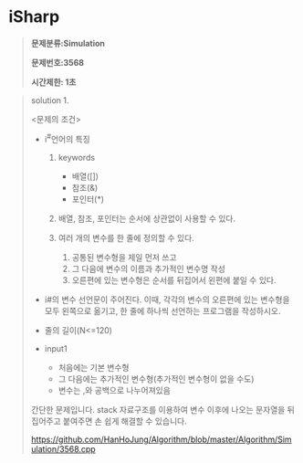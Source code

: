 # iSharp

> **문제분류:Simulation**
>
> **문제번호:3568**
>
> **시간제한: 1초**

> solution 1.
>
> 
>
> <문제의 조건>
>
> - i<sup>#</sup>언어의 특징
>
>   1. keywords
>
>      - 배열([])
>      - 참조(&)
>      - 포인터(*)
>
>   2. 배열, 참조, 포인터는 순서에 상관없이 사용할 수 있다.
>
>   3. 여러 개의 변수를 한 줄에 정의할 수 있다.
>
>      1. 공통된 변수형을 제일 먼저 쓰고
>      2.  그 다음에 변수의 이름과 추가적인 변수명 작성
>      3. 오른편에 있는 변수형은 순서를 뒤집어서 왼편에 붙일 수 있다.
>
>      
>
> - i#의 변수 선언문이 주어진다. 이때, 각각의 변수의 오른편에 있는 변수형을 모두 왼쪽으로 옮기고, 한 줄에 하나씩 선언하는 프로그램을 작성하시오.
>
> - 줄의 길이(N<=120)
> - input1
>   - 처음에는 기본 변수형
>   - 그 다음에는 추가적인 변수형(추가적인 변수형이 없을 수도)
>   - 변수는 ,와 공백으로 나누어져있음
>
> 
>
> 간단한 문제입니다. stack 자료구조를 이용하여 변수 이후에 나오는 문자열을 뒤집어주고 붙여주면 손 쉽게 해결할 수 있습니다.
>
>
> https://github.com/HanHoJung/Algorithm/blob/master/Algorithm/Simulation/3568.cpp










